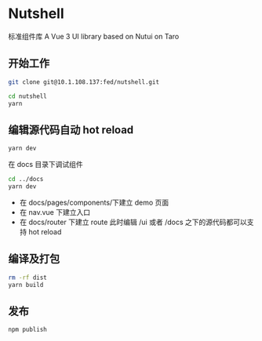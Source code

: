 # Nutshell
标准组件库
A Vue 3 UI library based on Nutui on Taro

## 开始工作

```bash
git clone git@10.1.108.137:fed/nutshell.git
```

```sh
cd nutshell
yarn
```
## 编辑源代码自动 hot reload

```sh
yarn dev
```

在 docs 目录下调试组件
```sh
cd ../docs
yarn dev
```

* 在 docs/pages/components/下建立 demo 页面
* 在 nav.vue 下建立入口
* 在 docs/router 下建立 route
此时编辑 /ui 或者 /docs 之下的源代码都可以支持 hot reload


## 编译及打包

```sh
rm -rf dist
yarn build
```

## 发布
```sh
npm publish
```